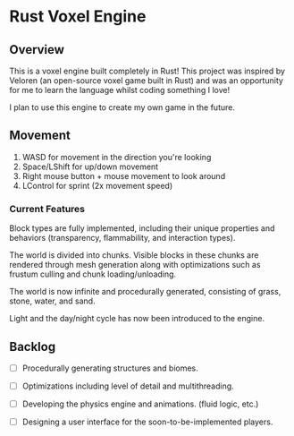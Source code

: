 # Rust Voxel Engine

## Overview

This is a voxel engine built completely in Rust! This project was inspired by Veloren (an open-source voxel game built in Rust) and was an opportunity for me to learn the language whilst coding something I love!

I plan to use this engine to create my own game in the future.

## Movement

1. WASD for movement in the direction you're looking
2. Space/LShift for up/down movement
3. Right mouse button + mouse movement to look around
4. LControl for sprint (2x movement speed)

### Current Features

Block types are fully implemented, including their unique properties and behaviors (transparency, flammability, and interaction types).

The world is divided into chunks. Visible blocks in these chunks are rendered through mesh generation along with optimizations such as frustum culling and chunk loading/unloading.

The world is now infinite and procedurally generated, consisting of grass, stone, water, and sand.

Light and the day/night cycle has now been introduced to the engine.

## Backlog

-[ ] Procedurally generating structures and biomes.

-[ ] Optimizations including level of detail and multithreading.

-[ ] Developing the physics engine and animations. (fluid logic, etc.)

-[ ] Designing a user interface for the soon-to-be-implemented players.

